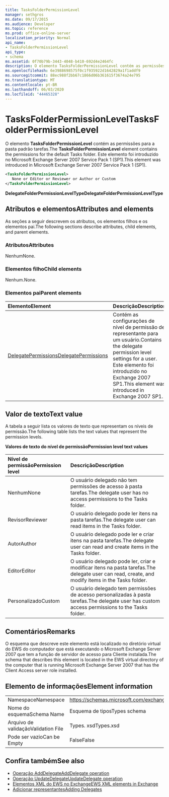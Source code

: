 ```yaml
---
title: TasksFolderPermissionLevel
manager: sethgros
ms.date: 09/17/2015
ms.audience: Developer
ms.topic: reference
ms.prod: office-online-server
localization_priority: Normal
api_name:
- TasksFolderPermissionLevel
api_type:
- schema
ms.assetid: 0f70b79b-3443-4048-b410-692d4e2464fc
description: O elemento TasksFolderPermissionLevel contém as permissões para a pasta padrão tarefas. Este elemento foi introduzido no Microsoft Exchange Server 2007 Service Pack 1 (SP1).
ms.openlocfilehash: 6e3988698575f0c1f935922d1642829a1f1addf9
ms.sourcegitcommit: 88ec988f2bb67c1866d06b361615f3674a24e795
ms.translationtype: MT
ms.contentlocale: pt-BR
ms.lasthandoff: 06/03/2020
ms.locfileid: "44465328"
---
```

# <a name="tasksfolderpermissionlevel"></a><span data-ttu-id="de376-104">TasksFolderPermissionLevel</span><span class="sxs-lookup"><span data-stu-id="de376-104">TasksFolderPermissionLevel</span></span>

<span data-ttu-id="de376-105">O elemento **TasksFolderPermissionLevel** contém as permissões para a pasta padrão tarefas.</span><span class="sxs-lookup"><span data-stu-id="de376-105">The **TasksFolderPermissionLevel** element contains the permissions for the default Tasks folder.</span></span> <span data-ttu-id="de376-106">Este elemento foi introduzido no Microsoft Exchange Server 2007 Service Pack 1 (SP1).</span><span class="sxs-lookup"><span data-stu-id="de376-106">This element was introduced in Microsoft Exchange Server 2007 Service Pack 1 (SP1).</span></span> 
  
```xml
<TasksFolderPermissionLevel>
   None or Editor or Reviewer or Author or Custom
</TasksFolderPermissionLevel>
```

<span data-ttu-id="de376-107">**DelegateFolderPermissionLevelType**</span><span class="sxs-lookup"><span data-stu-id="de376-107">**DelegateFolderPermissionLevelType**</span></span>

## <a name="attributes-and-elements"></a><span data-ttu-id="de376-108">Atributos e elementos</span><span class="sxs-lookup"><span data-stu-id="de376-108">Attributes and elements</span></span>

<span data-ttu-id="de376-109">As seções a seguir descrevem os atributos, os elementos filhos e os elementos pai.</span><span class="sxs-lookup"><span data-stu-id="de376-109">The following sections describe attributes, child elements, and parent elements.</span></span>
  
### <a name="attributes"></a><span data-ttu-id="de376-110">Atributos</span><span class="sxs-lookup"><span data-stu-id="de376-110">Attributes</span></span>

<span data-ttu-id="de376-111">Nenhum</span><span class="sxs-lookup"><span data-stu-id="de376-111">None.</span></span>
  
### <a name="child-elements"></a><span data-ttu-id="de376-112">Elementos filho</span><span class="sxs-lookup"><span data-stu-id="de376-112">Child elements</span></span>

<span data-ttu-id="de376-113">Nenhum.</span><span class="sxs-lookup"><span data-stu-id="de376-113">None.</span></span>
  
### <a name="parent-elements"></a><span data-ttu-id="de376-114">Elementos pai</span><span class="sxs-lookup"><span data-stu-id="de376-114">Parent elements</span></span>

|<span data-ttu-id="de376-115">**Elemento**</span><span class="sxs-lookup"><span data-stu-id="de376-115">**Element**</span></span>|<span data-ttu-id="de376-116">**Descrição**</span><span class="sxs-lookup"><span data-stu-id="de376-116">**Description**</span></span>|
|:-----|:-----|
|[<span data-ttu-id="de376-117">DelegatePermissions</span><span class="sxs-lookup"><span data-stu-id="de376-117">DelegatePermissions</span></span>](delegatepermissions.md) <br/> |<span data-ttu-id="de376-118">Contém as configurações de nível de permissão de representante para um usuário.</span><span class="sxs-lookup"><span data-stu-id="de376-118">Contains the delegate permission level settings for a user.</span></span> <span data-ttu-id="de376-119">Este elemento foi introduzido no Exchange 2007 SP1.</span><span class="sxs-lookup"><span data-stu-id="de376-119">This element was introduced in Exchange 2007 SP1.</span></span>  <br/> |
   
## <a name="text-value"></a><span data-ttu-id="de376-120">Valor de texto</span><span class="sxs-lookup"><span data-stu-id="de376-120">Text value</span></span>

<span data-ttu-id="de376-121">A tabela a seguir lista os valores de texto que representam os níveis de permissão.</span><span class="sxs-lookup"><span data-stu-id="de376-121">The following table lists the text values that represent the permission levels.</span></span>
  
<span data-ttu-id="de376-122">**Valores de texto do nível de permissão**</span><span class="sxs-lookup"><span data-stu-id="de376-122">**Permission level text values**</span></span>

|<span data-ttu-id="de376-123">**Nível de permissão**</span><span class="sxs-lookup"><span data-stu-id="de376-123">**Permission level**</span></span>|<span data-ttu-id="de376-124">**Descrição**</span><span class="sxs-lookup"><span data-stu-id="de376-124">**Description**</span></span>|
|:-----|:-----|
|<span data-ttu-id="de376-125">Nenhum</span><span class="sxs-lookup"><span data-stu-id="de376-125">None</span></span>  <br/> |<span data-ttu-id="de376-126">O usuário delegado não tem permissões de acesso à pasta tarefas.</span><span class="sxs-lookup"><span data-stu-id="de376-126">The delegate user has no access permissions to the Tasks folder.</span></span>  <br/> |
|<span data-ttu-id="de376-127">Revisor</span><span class="sxs-lookup"><span data-stu-id="de376-127">Reviewer</span></span>  <br/> |<span data-ttu-id="de376-128">O usuário delegado pode ler itens na pasta tarefas.</span><span class="sxs-lookup"><span data-stu-id="de376-128">The delegate user can read items in the Tasks folder.</span></span>  <br/> |
|<span data-ttu-id="de376-129">Autor</span><span class="sxs-lookup"><span data-stu-id="de376-129">Author</span></span>  <br/> |<span data-ttu-id="de376-130">O usuário delegado pode ler e criar itens na pasta tarefas.</span><span class="sxs-lookup"><span data-stu-id="de376-130">The delegate user can read and create items in the Tasks folder.</span></span>  <br/> |
|<span data-ttu-id="de376-131">Editor</span><span class="sxs-lookup"><span data-stu-id="de376-131">Editor</span></span>  <br/> |<span data-ttu-id="de376-132">O usuário delegado pode ler, criar e modificar itens na pasta tarefas.</span><span class="sxs-lookup"><span data-stu-id="de376-132">The delegate user can read, create, and modify items in the Tasks folder.</span></span>  <br/> |
|<span data-ttu-id="de376-133">Personalizado</span><span class="sxs-lookup"><span data-stu-id="de376-133">Custom</span></span>  <br/> |<span data-ttu-id="de376-134">O usuário delegado tem permissões de acesso personalizadas à pasta tarefas.</span><span class="sxs-lookup"><span data-stu-id="de376-134">The delegate user has custom access permissions to the Tasks folder.</span></span>  <br/> |
   
## <a name="remarks"></a><span data-ttu-id="de376-135">Comentários</span><span class="sxs-lookup"><span data-stu-id="de376-135">Remarks</span></span>

<span data-ttu-id="de376-136">O esquema que descreve este elemento está localizado no diretório virtual do EWS do computador que está executando o Microsoft Exchange Server 2007 que tem a função de servidor de acesso para Cliente instalada.</span><span class="sxs-lookup"><span data-stu-id="de376-136">The schema that describes this element is located in the EWS virtual directory of the computer that is running Microsoft Exchange Server 2007 that has the Client Access server role installed.</span></span>
  
## <a name="element-information"></a><span data-ttu-id="de376-137">Elemento de informações</span><span class="sxs-lookup"><span data-stu-id="de376-137">Element information</span></span>

|||
|:-----|:-----|
|<span data-ttu-id="de376-138">Namespace</span><span class="sxs-lookup"><span data-stu-id="de376-138">Namespace</span></span>  <br/> |https://schemas.microsoft.com/exchange/services/2006/types  <br/> |
|<span data-ttu-id="de376-139">Nome do esquema</span><span class="sxs-lookup"><span data-stu-id="de376-139">Schema Name</span></span>  <br/> |<span data-ttu-id="de376-140">Esquema de tipos</span><span class="sxs-lookup"><span data-stu-id="de376-140">Types schema</span></span>  <br/> |
|<span data-ttu-id="de376-141">Arquivo de validação</span><span class="sxs-lookup"><span data-stu-id="de376-141">Validation File</span></span>  <br/> |<span data-ttu-id="de376-142">Types. xsd</span><span class="sxs-lookup"><span data-stu-id="de376-142">Types.xsd</span></span>  <br/> |
|<span data-ttu-id="de376-143">Pode ser vazio</span><span class="sxs-lookup"><span data-stu-id="de376-143">Can be Empty</span></span>  <br/> |<span data-ttu-id="de376-144">False</span><span class="sxs-lookup"><span data-stu-id="de376-144">False</span></span>  <br/> |
   
## <a name="see-also"></a><span data-ttu-id="de376-145">Confira também</span><span class="sxs-lookup"><span data-stu-id="de376-145">See also</span></span>

- [<span data-ttu-id="de376-146">Operação AddDelegate</span><span class="sxs-lookup"><span data-stu-id="de376-146">AddDelegate operation</span></span>](adddelegate-operation.md)
- [<span data-ttu-id="de376-147">Operação UpdateDelegate</span><span class="sxs-lookup"><span data-stu-id="de376-147">UpdateDelegate operation</span></span>](updatedelegate-operation.md)
- [<span data-ttu-id="de376-148">Elementos XML do EWS no Exchange</span><span class="sxs-lookup"><span data-stu-id="de376-148">EWS XML elements in Exchange</span></span>](ews-xml-elements-in-exchange.md)
- [<span data-ttu-id="de376-149">Adicionar representantes</span><span class="sxs-lookup"><span data-stu-id="de376-149">Adding Delegates</span></span>](https://msdn.microsoft.com/library/3a744150-66a3-4a13-9433-793603ba5038%28Office.15%29.aspx)

